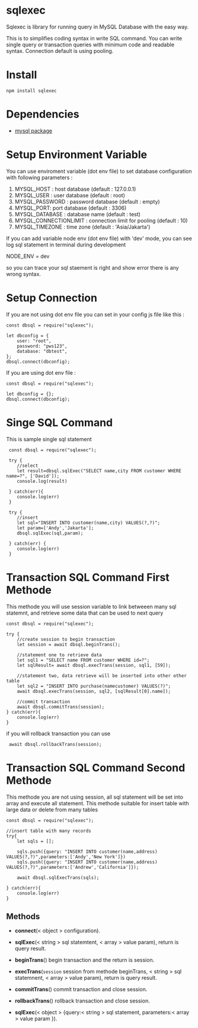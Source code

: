 # sqlexec

Sqlexec is library for running query in MySQL Database with the easy way.

This is to simplifies coding syntax in write SQL command. You can write single query or
transaction queries with minimum code and readable syntax. Connection default is using pooling.

# Install

`npm install sqlexec `

# Dependencies

- [mysql package](https://www.npmjs.com/package/mysql)

# Setup Environment Variable

You can use enviroment variable (dot env file) to set database configuration with following parameters :

1. MYSQL_HOST : host database (default : 127.0.0.1)
2. MYSQL_USER : user database (default : root)
3. MYSQL_PASSWORD : password database (default : empty)
4. MYSQL_PORT: port database (default : 3306)
5. MYSQL_DATABASE : database name (default : test)
6. MYSQL_CONNECTIONLIMIT : connection limit for pooling (default : 10)
7. MYSQL_TIMEZONE : time zone (default : 'Asia/Jakarta')

If you can add variable node env (dot env file) with 'dev' mode, you can see log sql statement in terminal during development

NODE_ENV = dev

so you can trace your sql staement is right and show error there is any wrong syntax.

# Setup Connection

If you are not using dot env file you can set in your config js file like this :

    const dbsql = require("sqlexec");

    let dbconfig = {
        user: "root",
        password: "pws123",
        database: "dbtest",
    };
    dbsql.connect(dbconfig);

If you are using dot env file :

    const dbsql = require("sqlexec");  
 
    let dbconfig = {};
    dbsql.connect(dbconfig);


# Singe SQL Command

This is sample single sql statement 

     const dbsql = require("sqlexec");
 
     try {
        //select
        let result=dbsql.sqlExec("SELECT name,city FROM customer WHERE name=?", ['David']);
        console.log(result)

     } catch(err){
        console.log(err)
     }
       
     try {
        //insert
        let sql="INSERT INTO customer(name,city) VALUES(?,?)";
        let param=['Andy','Jakarta'];
        dbsql.sqlExec(sql,param);

     } catch(err) {
        console.log(err)
     }
     
    

# Transaction SQL Command First Methode 

This methode you will use session variable to link betweeen many sql statemnt, and retrieve some data that can be used to next query
    
    const dbsql = require("sqlexec");

    try {
        //create session to begin transaction 
        let session = await dbsql.beginTrans();
        
        //statement one to retrieve data
        let sql1 = "SELECT name FROM customer WHERE id=?";
        let sqlResult= await dbsql.execTrans(session, sql1, [59]);
        
        //statement two, data retrieve will be inserted into other other table
        let sql2 = "INSERT INTO purchase(namecustomer) VALUES(?)";
        await dbsql.execTrans(session, sql2, [sqlResult[0].name]);
        
        //commit transaction 
        await dbsql.commitTrans(session);
    } catch(err){
        console.log(err)
    }

if you will rollback transaction you can use

     await dbsql.rollbackTrans(session);

# Transaction SQL Command Second Methode

This methode you are not using session, all sql statement will be set into array and execute all statement. This methode suitable for insert table with large data or delete from many tables 

    const dbsql = require("sqlexec");
   
    //insert table with many records
    try{
        let sqls = [];
    
        sqls.push({query: "INSERT INTO customer(name,address) VALUES(?,?)",parameters:['Andy','New York']})
        sqls.push({query: "INSERT INTO customer(name,address) VALUES(?,?)",parameters:['Andrew','California']});

        await dbsql.sqlExecTrans(sqls);
    
    } catch(err){
        console.log(err)
    }



## Methods

- **connect**(< object > configuration).

- **sqlExec**(< string > sql statemtent, < array > value param), return is query result.

- **beginTrans**() begin transaction and the return is session.

- **execTrans**(`session` session from methode beginTrans, < string > sql statemnent, < array > value param), return is query result.

- **commitTrans**() commit transaction and close session.

- **rollbackTrans**() rollback transaction and close session.

- **sqlExec**(< object > {query:< string > sql statement, parameters:< array > value param }).

